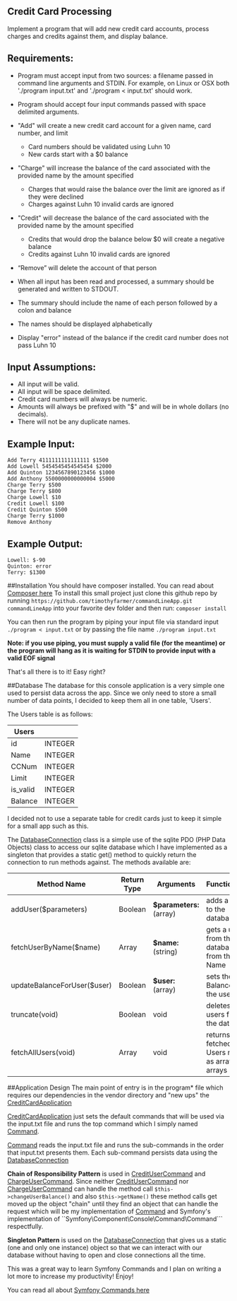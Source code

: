 Credit Card Processing
-----
 
Implement a program that will add new credit card accounts, process charges and credits
against them, and display balance.
 
## Requirements:
 
- Program must accept input from two sources: a filename passed in
  command line arguments and STDIN. For example, on Linux or OSX both
  './program input.txt' and './program < input.txt' should work.
- Program should accept four input commands passed with space delimited
  arguments.
 
- "Add" will create a new credit card account for a given name, card number, and limit
   - Card numbers should be validated using Luhn 10
   - New cards start with a $0 balance
- "Charge" will increase the balance of the card associated with the provided
  name by the amount specified
   - Charges that would raise the balance over the limit are ignored as if they
     were declined
   - Charges against Luhn 10 invalid cards are ignored
- "Credit" will decrease the balance of the card associated with the provided
  name by the amount specified
   - Credits that would drop the balance below $0 will create a negative balance
   - Credits against Luhn 10 invalid cards are ignored
- “Remove” will delete the account of that person
 
- When all input has been read and processed, a summary should be generated and
  written to STDOUT.
- The summary should include the name of each person followed by a colon and
  balance
- The names should be displayed alphabetically
- Display "error" instead of the balance if the credit card number does not pass
  Luhn 10
 
## Input Assumptions:
 
- All input will be valid.
- All input will be space delimited.
- Credit card numbers will always be numeric.
- Amounts will always be prefixed with "$" and will be in whole dollars (no
  decimals).
- There will not be any duplicate names.
 
## Example Input:
 
```
Add Terry 4111111111111111 $1500
Add Lowell 5454545454545454 $2000
Add Quinton 1234567890123456 $1000
Add Anthony 5500000000000004 $5000
Charge Terry $500
Charge Terry $800
Charge Lowell $10
Credit Lowell $100
Credit Quinton $500
Charge Terry $1000
Remove Anthony
```
 
## Example Output:
 
```
Lowell: $-90
Quinton: error
Terry: $1300
```
##Installation
You should have composer installed. You can read about [Composer here](https://getcomposer.org/doc/00-intro.md)
To install this small project just clone this github repo by running ```https://github.com/timothyfarmer/commandLineApp.git commandLineApp``` into your favorite dev folder and then run: ```composer install```

You can then run the program by piping your input file via standard input  ```./program < input.txt``` or by passing the file name ```./program input.txt```

**Note: if you use piping, you must supply a valid file (for the meantime) or the program will hang as it is waiting for STDIN to provide input with a valid EOF signal**

That's all there is to it! Easy right?

##Database
The database for this console application is a very simple one used to persist
data across the app. Since we only need to store a small number of data points,
I decided to keep them all in one table, 'Users'. 

The Users table is as follows:

| Users |  |
| ----------- | --------- |
| id          | INTEGER   |
| Name | INTEGER |
| CCNum | INTEGER |
| Limit | INTEGER |
| is_valid | INTEGER |
| Balance | INTEGER |

I decided not to use a separate table for credit cards just to keep it simple for a small app such as this.

The [DatabaseConnection](src/DatabaseConnection.php) class is a simple use of the sqlite PDO (PHP Data Objects) class to access our sqlite
database which I have implemented as a singleton that provides a static get() method to quickly return the connection
to run methods against.
The methods available are:

| Method Name | Return Type | Arguments | Functionality |
| ----------- | ----------- | ----------| ------------- |
| addUser($parameters) | Boolean | **$parameters:** (array) | adds a user to the database |
| fetchUserByName($name) | Array | **$name:** (string) | gets a user from the database from their Name |
| updateBalanceForUser($user) | Boolean | **$user:** (array) | sets the Balance for the user |
| truncate(void) | Boolean | void | deletes all users from the database |
| fetchAllUsers(void) | Array | void | returns fetched Users rows as array of arrays |

##Application Design
The main point of entry is in the program* file which requires our dependencies in the vendor directory and "new ups" the [CreditCardApplication](src/CreditCardApplication.php)

[CreditCardApplication](src/CreditCardApplication.php) just sets the default commands that will be used via the input.txt file and runs the top command which I simply named [Command](src/Command.php).

[Command](src/Command.php) reads the input.txt file and runs the sub-commands in the order that input.txt presents them. Each sub-command persists data using the [DatabaseConnection](src/DatabaseConnection.php) 

**Chain of Responsibility Pattern** is used in [CreditUserCommand](src/CreditUserCommand.php) and [ChargeUserCommand](ChargeUserCommand.php). Since neither [CreditUserCommand](src/CreditUserCommand.php) nor [ChargeUserCommand](ChargeUserCommand.php) can handle the method call ```$this->changeUserBalance()``` and also ```$this->getName()``` these method calls get moved up the object "chain" until they find an object that can handle the request which will be my implementation of [Command](Command.php) and Symfony's implementation of ``Symfony\Component\Console\Command\Command``` respectfully. 

**Singleton Pattern** is used on the [DatabaseConnection](src/DatabaseConnection.php) that gives us a static (one and only one instance) 
object so that we can interact with our database without having to open and close connections all the time.

This was a great way to learn Symfony Commands and I plan on writing a lot more to increase my productivity! Enjoy!

You can read all about [Symfony Commands here](https://symfony.com/doc/current/console.html)
